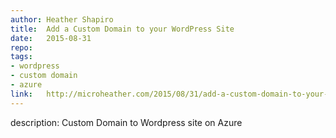 ```yaml
--- 	
author:	Heather Shapiro
title:	Add a Custom Domain to your WordPress Site
date:	2015-08-31
repo:	
tags:	
- wordpress 
- custom domain 
- azure
link:	http://microheather.com/2015/08/31/add-a-custom-domain-to-your-wordpress-site/
---	
```

description:	Custom Domain to Wordpress site on Azure
